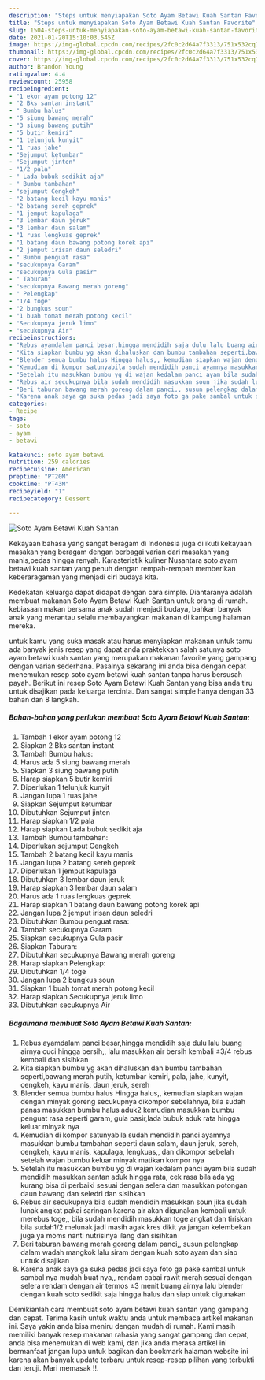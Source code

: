 ```yaml
---
description: "Steps untuk menyiapakan Soto Ayam Betawi Kuah Santan Favorite"
title: "Steps untuk menyiapakan Soto Ayam Betawi Kuah Santan Favorite"
slug: 1504-steps-untuk-menyiapakan-soto-ayam-betawi-kuah-santan-favorite
date: 2021-01-20T15:10:03.545Z
image: https://img-global.cpcdn.com/recipes/2fc0c2d64a7f3313/751x532cq70/soto-ayam-betawi-kuah-santan-foto-resep-utama.jpg
thumbnail: https://img-global.cpcdn.com/recipes/2fc0c2d64a7f3313/751x532cq70/soto-ayam-betawi-kuah-santan-foto-resep-utama.jpg
cover: https://img-global.cpcdn.com/recipes/2fc0c2d64a7f3313/751x532cq70/soto-ayam-betawi-kuah-santan-foto-resep-utama.jpg
author: Brandon Young
ratingvalue: 4.4
reviewcount: 25958
recipeingredient:
- "1 ekor ayam potong 12"
- "2 Bks santan instant"
- " Bumbu halus"
- "5 siung bawang merah"
- "3 siung bawang putih"
- "5 butir kemiri"
- "1 telunjuk kunyit"
- "1 ruas jahe"
- "Sejumput ketumbar"
- "Sejumput jinten"
- "1/2 pala"
- " Lada bubuk sedikit aja"
- " Bumbu tambahan"
- "sejumput Cengkeh"
- "2 batang kecil kayu manis"
- "2 batang sereh geprek"
- "1 jemput kapulaga"
- "3 lembar daun jeruk"
- "3 lembar daun salam"
- "1 ruas lengkuas geprek"
- "1 batang daun bawang potong korek api"
- "2 jemput irisan daun seledri"
- " Bumbu penguat rasa"
- "secukupnya Garam"
- "secukupnya Gula pasir"
- " Taburan"
- "secukupnya Bawang merah goreng"
- " Pelengkap"
- "1/4 toge"
- "2 bungkus soun"
- "1 buah tomat merah potong kecil"
- "Secukupnya jeruk limo"
- "secukupnya Air"
recipeinstructions:
- "Rebus ayamdalam panci besar,hingga mendidih saja dulu lalu buang airnya cuci hingga bersih,, lalu masukkan air bersih kembali ±3/4 rebus kembali dan sisihkan"
- "Kita siapkan bumbu yg akan dihaluskan dan bumbu tambahan seperti,bawang merah putih, ketumbar kemiri, pala, jahe, kunyit, cengkeh, kayu manis, daun jeruk, sereh"
- "Blender semua bumbu halus Hingga halus,, kemudian siapkan wajan dengan minyak goreng secukupnya dikompor sebelahnya, bila sudah panas masukkan bumbu halus aduk2 kemudian masukkan bumbu penguat rasa seperti garam, gula pasir,lada bubuk aduk rata hingga keluar minyak nya"
- "Kemudian di kompor satunyabila sudah mendidih panci ayamnya masukkan bumbu tambahan seperti daun salam, daun jeruk, sereh, cengkeh, kayu manis, kapulaga, lengkuas,, dan dikompor sebelah setelah wajan bumbu keluar minyak matikan kompor nya"
- "Setelah itu masukkan bumbu yg di wajan kedalam panci ayam bila sudah mendidih masukkan santan aduk hingga rata, cek rasa bila ada yg kurang bisa di perbaiki sesuai dengan selera dan masukkan potongan daun bawang dan seledri dan sisihkan"
- "Rebus air secukupnya bila sudah mendidih masukkan soun jika sudah lunak angkat pakai saringan karena air akan digunakan kembali untuk merebus toge,, bila sudah mendidih masukkan toge angkat dan tiriskan bila sudah1/2 melunak jadi masih agak kres dikit ya jangan kelembekan juga ya moms nanti nutrisinya ilang dan sisihkan"
- "Beri taburan bawang merah goreng dalam panci,, susun pelengkap dalam wadah mangkok lalu siram dengan kuah soto ayam dan siap untuk disajikan"
- "Karena anak saya ga suka pedas jadi saya foto ga pake sambal untuk sambal nya mudah buat nya,, rendam cabai rawit merah sesuai dengan selera rendam dengan air termos ±3 menit buang airnya lalu blender dengan kuah soto sedikit saja hingga halus dan siap untuk digunakan"
categories:
- Recipe
tags:
- soto
- ayam
- betawi

katakunci: soto ayam betawi 
nutrition: 259 calories
recipecuisine: American
preptime: "PT20M"
cooktime: "PT43M"
recipeyield: "1"
recipecategory: Dessert

---
```



![Soto Ayam Betawi Kuah Santan](https://img-global.cpcdn.com/recipes/2fc0c2d64a7f3313/751x532cq70/soto-ayam-betawi-kuah-santan-foto-resep-utama.jpg)

Kekayaan bahasa yang sangat beragam di Indonesia juga di ikuti kekayaan masakan yang beragam dengan berbagai varian dari masakan yang manis,pedas hingga renyah. Karasteristik kuliner Nusantara soto ayam betawi kuah santan yang penuh dengan rempah-rempah memberikan keberaragaman yang menjadi ciri budaya kita.




Kedekatan keluarga dapat didapat dengan cara simple. Diantaranya adalah membuat makanan Soto Ayam Betawi Kuah Santan untuk orang di rumah. kebiasaan makan bersama anak sudah menjadi budaya, bahkan banyak anak yang merantau selalu membayangkan makanan di kampung halaman mereka.

untuk kamu yang suka masak atau harus menyiapkan makanan untuk tamu ada banyak jenis resep yang dapat anda praktekkan salah satunya soto ayam betawi kuah santan yang merupakan makanan favorite yang gampang dengan varian sederhana. Pasalnya sekarang ini anda bisa dengan cepat menemukan resep soto ayam betawi kuah santan tanpa harus bersusah payah.
Berikut ini resep Soto Ayam Betawi Kuah Santan yang bisa anda tiru untuk disajikan pada keluarga tercinta. Dan sangat simple hanya dengan 33 bahan dan 8 langkah.


<!--inarticleads1-->

##### Bahan-bahan yang perlukan membuat Soto Ayam Betawi Kuah Santan:

1. Tambah 1 ekor ayam potong 12
1. Siapkan 2 Bks santan instant
1. Tambah  Bumbu halus:
1. Harus ada 5 siung bawang merah
1. Siapkan 3 siung bawang putih
1. Harap siapkan 5 butir kemiri
1. Diperlukan 1 telunjuk kunyit
1. Jangan lupa 1 ruas jahe
1. Siapkan Sejumput ketumbar
1. Dibutuhkan Sejumput jinten
1. Harap siapkan 1/2 pala
1. Harap siapkan  Lada bubuk sedikit aja
1. Tambah  Bumbu tambahan:
1. Diperlukan sejumput Cengkeh
1. Tambah 2 batang kecil kayu manis
1. Jangan lupa 2 batang sereh geprek
1. Diperlukan 1 jemput kapulaga
1. Dibutuhkan 3 lembar daun jeruk
1. Harap siapkan 3 lembar daun salam
1. Harus ada 1 ruas lengkuas geprek
1. Harap siapkan 1 batang daun bawang potong korek api
1. Jangan lupa 2 jemput irisan daun seledri
1. Dibutuhkan  Bumbu penguat rasa:
1. Tambah secukupnya Garam
1. Siapkan secukupnya Gula pasir
1. Siapkan  Taburan:
1. Dibutuhkan secukupnya Bawang merah goreng
1. Harap siapkan  Pelengkap:
1. Dibutuhkan 1/4 toge
1. Jangan lupa 2 bungkus soun
1. Siapkan 1 buah tomat merah potong kecil
1. Harap siapkan Secukupnya jeruk limo
1. Dibutuhkan secukupnya Air




<!--inarticleads2-->

##### Bagaimana membuat  Soto Ayam Betawi Kuah Santan:

1. Rebus ayamdalam panci besar,hingga mendidih saja dulu lalu buang airnya cuci hingga bersih,, lalu masukkan air bersih kembali ±3/4 rebus kembali dan sisihkan
1. Kita siapkan bumbu yg akan dihaluskan dan bumbu tambahan seperti,bawang merah putih, ketumbar kemiri, pala, jahe, kunyit, cengkeh, kayu manis, daun jeruk, sereh
1. Blender semua bumbu halus Hingga halus,, kemudian siapkan wajan dengan minyak goreng secukupnya dikompor sebelahnya, bila sudah panas masukkan bumbu halus aduk2 kemudian masukkan bumbu penguat rasa seperti garam, gula pasir,lada bubuk aduk rata hingga keluar minyak nya
1. Kemudian di kompor satunyabila sudah mendidih panci ayamnya masukkan bumbu tambahan seperti daun salam, daun jeruk, sereh, cengkeh, kayu manis, kapulaga, lengkuas,, dan dikompor sebelah setelah wajan bumbu keluar minyak matikan kompor nya
1. Setelah itu masukkan bumbu yg di wajan kedalam panci ayam bila sudah mendidih masukkan santan aduk hingga rata, cek rasa bila ada yg kurang bisa di perbaiki sesuai dengan selera dan masukkan potongan daun bawang dan seledri dan sisihkan
1. Rebus air secukupnya bila sudah mendidih masukkan soun jika sudah lunak angkat pakai saringan karena air akan digunakan kembali untuk merebus toge,, bila sudah mendidih masukkan toge angkat dan tiriskan bila sudah1/2 melunak jadi masih agak kres dikit ya jangan kelembekan juga ya moms nanti nutrisinya ilang dan sisihkan
1. Beri taburan bawang merah goreng dalam panci,, susun pelengkap dalam wadah mangkok lalu siram dengan kuah soto ayam dan siap untuk disajikan
1. Karena anak saya ga suka pedas jadi saya foto ga pake sambal untuk sambal nya mudah buat nya,, rendam cabai rawit merah sesuai dengan selera rendam dengan air termos ±3 menit buang airnya lalu blender dengan kuah soto sedikit saja hingga halus dan siap untuk digunakan




Demikianlah cara membuat soto ayam betawi kuah santan yang gampang dan cepat. Terima kasih untuk waktu anda untuk membaca artikel makanan ini. Saya yakin anda bisa meniru dengan mudah di rumah. Kami masih memiliki banyak resep makanan rahasia yang sangat gampang dan cepat, anda bisa menemukan di web kami, dan jika anda merasa artikel ini bermanfaat jangan lupa untuk bagikan dan bookmark halaman website ini karena akan banyak update terbaru untuk resep-resep pilihan yang terbukti dan teruji. Mari memasak !!. 
